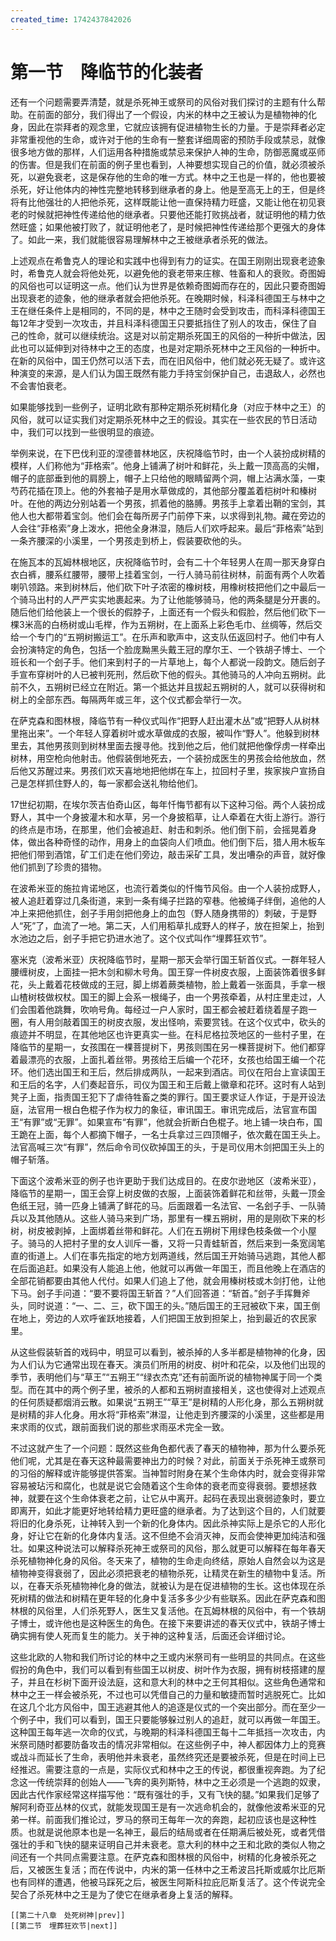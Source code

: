 ```yaml
---
created_time: 1742437842026
---
```

# 第一节　降临节的化装者

还有一个问题需要弄清楚，就是杀死神王或祭司的风俗对我们探讨的主题有什么帮助。在前面的部分，我们得出了一个假设，内米的林中之王被认为是植物神的化身，因此在崇拜者的观念里，它就应该拥有促进植物生长的力量。于是崇拜者必定非常重视他的生命，或许对于他的生命有一整套详细周密的预防手段或禁忌，就像很多地方做的那样，人们运用各种措施或禁忌来保护人神的生命，防御恶魔或巫师的伤害。但是我们在前面的例子里也看到，人神要想实现自己的价值，就必须被杀死，以避免衰老，这是保存他的生命的唯一方式。林中之王也是一样的，他也要被杀死，好让他体内的神性完整地转移到继承者的身上。他是至高无上的王，但是终将有比他强壮的人把他杀死，这样既能让他一直保持精力旺盛，又能让他在初见衰老的时候就把神性传递给他的继承者。只要他还能打败挑战者，就证明他的精力依然旺盛；如果他被打败了，就证明他老了，是时候把神性传递给那个更强大的身体了。如此一来，我们就能很容易理解林中之王被继承者杀死的做法。

上述观点在希鲁克人的理论和实践中也得到有力的证实。在国王刚刚出现衰老迹象时，希鲁克人就会将他处死，以避免他的衰老带来庄稼、牲畜和人的衰败。奇图姆的风俗也可以证明这一点。他们认为世界是依赖奇图姆而存在的，因此只要奇图姆出现衰老的迹象，他的继承者就会把他杀死。在晚期时候，科泽科德国王与林中之王在继任条件上是相同的，不同的是，林中之王随时会受到攻击，而科泽科德国王每12年才受到一次攻击，并且科泽科德国王只要抵挡住了别人的攻击，保住了自己的性命，就可以继续统治。这是对以前定期杀死国王的风俗的一种折中做法，因此也可以延伸到对待林中之王的态度，也是对定期杀死林中之王风俗的一种折中。在新的风俗中，国王仍然可以活下去，而在旧风俗中，他们就必死无疑了。或许这种演变的来源，是人们认为国王既然有能力手持宝剑保护自己，击退敌人，必然也不会害怕衰老。

如果能够找到一些例子，证明北欧有那种定期杀死树精化身（对应于林中之王）的风俗，就可以证实我们对定期杀死林中之王的假设。其实在一些农民的节日活动中，我们可以找到一些很明显的痕迹。

举例来说，在下巴伐利亚的涅德普林地区，庆祝降临节时，由一个人装扮成树精的模样，人们称他为“菲格索”。他身上铺满了树叶和鲜花，头上戴一顶高高的尖帽，帽子的底部垂到他的肩膀上，帽子上只给他的眼睛留两个洞，帽上沾满水藻，一束芍药花插在顶上。他的外套袖子是用水草做成的，其他部分覆盖着桤树叶和榛树叶。在他的两边分别站着一个男孩，抓着他的胳膊。男孩手上拿着出鞘的宝剑，其他人也大都带着宝剑。他们会在每所房子门前停下来，以求得到礼物。藏在旁边的人会往“菲格索”身上泼水，把他全身淋湿，随后人们欢呼起来。最后“菲格索”站到一条齐腰深的小溪里，一个男孩走到桥上，假装要砍他的头。

在施瓦本的瓦姆林根地区，庆祝降临节时，会有二十个年轻男人在周一那天身穿白衣白裤，腰系红腰带，腰带上挂着宝剑，一行人骑马前往树林，前面有两个人吹着喇叭领路。来到树林后，他们砍下叶子浓密的橡树枝，用橡树枝把他们之中最后一个骑马出村的人严严实实地裹起来。为了让他能够骑马，他的两条腿是分开裹的。随后他们给他装上一个很长的假脖子，上面还有一个假头和假脸，然后他们砍下一棵3米高的白杨树或山毛榉，作为五朔树，在上面系上彩色毛巾、丝绸等，然后交给一个专门的“五朔树搬运工”。在乐声和歌声中，这支队伍返回村子。他们中有人会扮演特定的角色，包括一个脸庞黝黑头戴王冠的摩尔王、一个铁胡子博士、一个班长和一个刽子手。他们来到村子的一片草地上，每个人都说一段韵文。随后刽子手宣布穿树叶的人已被判死刑，然后砍下他的假头。其他骑马的人冲向五朔树。此前不久，五朔树已经立在附近。第一个抵达并且拔起五朔树的人，就可以获得树和树上的全部东西。每隔两年或三年，这个仪式都会举行一次。

在萨克森和图林根，降临节有一种仪式叫作“把野人赶出灌木丛”或“把野人从树林里拖出来”。一个年轻人穿着树叶或水草做成的衣服，被叫作“野人”。他躲到树林里去，其他男孩则到树林里面去搜寻他。找到他之后，他们就把他像俘虏一样牵出树林，用空枪向他射击。他假装倒地死去，一个装扮成医生的男孩会给他放血，然后他又苏醒过来。男孩们欢天喜地地把他绑在车上，拉回村子里，挨家挨户宣扬自己是怎样抓住野人的，每一家都会送礼物给他们。

17世纪初期，在埃尔茨吉伯奇山区，每年忏悔节都有以下这种习俗。两个人装扮成野人，其中一个身披灌木和水草，另一个身披稻草，让人牵着在大街上游行。游行的终点是市场，在那里，他们会被追赶、射击和刺杀。他们倒下前，会摇晃着身体，做出各种奇怪的动作，用身上的血袋向人们喷血。他们倒下后，猎人用木板车把他们带到酒馆，矿工们走在他们旁边，敲击采矿工具，发出嘈杂的声音，就好像他们抓到了珍贵的猎物。

在波希米亚的施拉肯诺地区，也流行着类似的忏悔节风俗。由一个人装扮成野人，被人追赶着穿过几条街道，来到一条有绳子拦路的窄巷。他被绳子绊倒，追他的人冲上来把他抓住，刽子手用剑把他身上的血包（野人随身携带的）刺破，于是野人“死”了，血流了一地。第二天，人们用稻草扎成野人的样子，放在担架上，抬到水池边之后，刽子手把它扔进水池了。这个仪式叫作“埋葬狂欢节”。

塞米克（波希米亚）庆祝降临节时，星期一那天会举行国王斩首仪式。一群年轻人腰缠树皮，上面挂一把木剑和柳木号角。国王穿一件树皮衣服，上面装饰着很多鲜花，头上戴着花枝做成的王冠，脚上绑着蕨类植物，脸上戴着一张面具，手拿一根山楂树枝做权杖。国王的脚上会系一根绳子，由一个男孩牵着，从村庄里走过，人们会围着他跳舞，吹响号角。每经过一户人家时，国王都会被赶着绕着屋子跑一圈，有人用剑敲着国王的树皮衣服，发出怪响，索要赏钱。在这个仪式中，砍头的痕迹并不明显，在其他地区也许更真实一些。在科尼格拉茨地区的一些村子里，在降临节的星期一，女孩围在一棵菩提树下，男孩则围在另一棵菩提树下。他们都穿着最漂亮的衣服，上面扎着丝带。男孩给王后编一个花环，女孩也给国王编一个花环。他们选出国王和王后，然后排成两队，一起来到酒店。司仪在阳台上宣读国王和王后的名字，人们奏起音乐，司仪为国王和王后戴上徽章和花环。这时有人站到凳子上面，指责国王犯下了虐待牲畜之类的罪行。国王要求证人作证，于是开设法庭，法官用一根白色棍子作为权力的象征，审讯国王。审讯完成后，法官宣布国王“有罪”或“无罪”。如果宣布“有罪”，他就会折断白色棍子。地上铺一块白布，国王跪在上面，每个人都摘下帽子，一名士兵拿过三四顶帽子，依次戴在国王头上。法官高喊三次“有罪”，然后命令司仪砍掉国王的头，于是司仪用木剑把国王头上的帽子斩落。

下面这个波希米亚的例子也许更助于我们达成目的。在皮尔逊地区（波希米亚），降临节的星期一，国王会穿上树皮做的衣服，上面装饰着鲜花和丝带，头戴一顶金色纸王冠，骑一匹身上铺满了鲜花的马。后面跟着一名法官、一名刽子手、一队骑兵以及其他随从。这些人骑马来到广场，那里有一棵五朔树，用的是刚砍下来的杉树，树皮被剥掉，上面绑着丝带和鲜花。人们在五朔树下用绿色枝条做一个小屋子。骑马的人把村子里的女人训斥一番，又将一只青蛙斩首，然后来到一条宽阔笔直的街道上。人们在事先指定的地方划两道线，然后国王开始骑马逃跑，其他人都在后面追赶。如果没有人能追上他，他就可以再做一年国王，而且他晚上在酒店的全部花销都要由其他人代付。如果人们追上了他，就会用榛树枝或木剑打他，让他下马。刽子手问道：“要不要将国王斩首？”人们回答道：“斩首。”刽子手挥舞斧头，同时说道：“一、二、三，砍下国王的头。”随后国王的王冠被砍下来，国王倒在地上，旁边的人欢呼雀跃地接着，人们把国王放到担架上，抬到最近的农民家里。

从这些假装斩首的戏码中，明显可以看到，被杀掉的人多半都是植物神的化身，因为人们认为它通常出现在春天。演员们所用的树皮、树叶和花朵，以及他们出现的季节，表明他们与“草王”“五朔王”“绿衣杰克”还有前面所说的植物神属于同一个类型。而在其中的两个例子里，被杀的人都和五朔树直接相关，这也使得对上述观点的任何质疑都烟消云散。如果说“五朔王”“草王”是树精的人形化身，那么五朔树就是树精的非人化身。用水将“菲格索”淋湿，让他走到齐腰深的小溪里，这些都是用来求雨的仪式，跟前面我们说的那些求雨巫术完全一致。

不过这就产生了一个问题：既然这些角色都代表了春天的植物神，那为什么要杀死他们呢，尤其是在春天这种最需要神出力的时候？对此，前面关于杀死神王或祭司的习俗的解释或许能够提供答案。当神暂时附身在某个生命体内时，就会变得非常容易被玷污和腐化，也就是说它会随着这个生命体的衰老而变得衰弱。要想拯救神，就要在这个生命体衰老之前，让它从中离开。起码在表现出衰弱迹象时，要立即离开，如此才能更好地转给精力更旺盛的继承者。为了达到这个目的，人们就要将旧的化身杀死，让神转入到一个新的化身体内。因此杀神实际上是杀它的人形化身，好让它在新的化身体内复活。这不但绝不会消灭神，反而会使神更加纯洁和强壮。如果这种说法可以解释杀死神王或祭司的风俗，那么就更可以解释在每年春天杀死植物神化身的风俗。冬天来了，植物的生命走向终结，原始人自然会以为这是植物神变得衰弱了，因此必须把衰老的植物杀死，让精灵在新生的植物中复活。所以，在春天杀死植物神化身的做法，就被认为是在促进植物的生长。这也体现在杀死树精的做法和树精在更年轻的化身中复活多多少少有些联系。因此在萨克森和图林根的风俗里，人们杀死野人，医生又复活他。在瓦姆林根的风俗中，有一个铁胡子博士，或许他也是这种医生的角色。在接下来要讲述的春天仪式中，铁胡子博士确实拥有使人死而复生的能力。关于神的这种复活，后面还会详细讨论。

这些北欧的人物和我们所讨论的林中之王或内米祭司有一些明显的共同点。在这些假扮的角色中，我们可以看到有些国王以树皮、树叶作为衣服，拥有树枝搭建的屋子，并且在杉树下面开设法庭，这和意大利的林中之王何其相似。这些角色通常和林中之王一样会被杀死，不过也可以凭借自己的力量和敏捷而暂时逃脱死亡。比如在这几个北方风俗中，国王逃避其他人的追逐是仪式的一个突出部分。而在至少一个例子中，我们可以看到，国王只要能够躲过别人的追赶，就可以再做一年国王。这种国王每年逃一次命的仪式，与晚期的科泽科德国王每十二年抵挡一次攻击，内米祭司随时都要防备攻击的情况非常相似。在这些例子中，神人都因体力上的竞赛或战斗而延长了生命，表明他并未衰老，虽然终究还是要被杀死，但是在时间上已经推迟。需要注意的一点是，实际仪式和林中之王的传说，都很重视奔跑。为了纪念这一传统崇拜的创始人——飞奔的奥列斯特，林中之王必须是一个逃跑的奴隶，因此古代作家经常这样描写他：“既有强壮的手，又有飞快的腿。”如果我们足够了解阿利奇亚丛林的仪式，就能发现国王是有一次逃命机会的，就像他波希米亚的兄弟一样。前面我们推论过，罗马的祭司王每年一次的奔跑，起初应该也是这种性质。也就是说他原本也是一名神王，最后的结局或者在任期满后被处死，或者凭借强壮的手和飞快的腿来证明自己并未衰老。意大利的林中之王和北欧的类似人物之间还有一个共同点需要注意。在萨克森和图林根的风俗中，树精的化身被杀死之后，又被医生复活；而在传说中，内米的第一任林中之王希波吕托斯或威尔比厄斯也有同样的遭遇，他被马踩死之后，被医生阿斯科拉庇厄斯复活了。这个传说完全契合了杀死林中之王是为了使它在继承者身上复活的解释。

```booknav
[[第二十八章　处死树神|prev]]
[[第二节　埋葬狂欢节|next]]
```